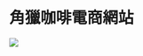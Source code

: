 # 角獵咖啡電商網站
![](https://user-images.githubusercontent.com/61472045/89052882-ed642e00-d388-11ea-8433-30bfe79c4e61.png)
